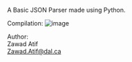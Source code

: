 A Basic JSON Parser made using Python.

Compilation:
![image](https://github.com/user-attachments/assets/df956dba-e261-4ed9-a1c5-0aabaca76942)

Author:  
Zawad Atif  
Zawad.Atif@dal.ca
